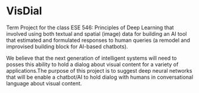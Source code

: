 # VisDial

Term Project for the class ESE 546: Principles of Deep Learning that involved using both textual and spatial (image) data for building an AI tool that estimated and formulated responses to human queries (a remodel and improvised building block for AI-based chatbots).

We believe that the next generation of intelligent systems will need to posses this ability to hold a dialog about visual content for a variety of applications.The purpose of this project is to suggest deep neural networks that will be enable a chatbot/AI to hold dialog with humans in conversational language about visual content.
